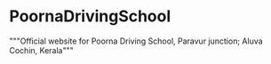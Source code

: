 # PoornaDrivingSchool

"""Official website for Poorna Driving School, 
Paravur junction; Aluva
Cochin, Kerala"""

